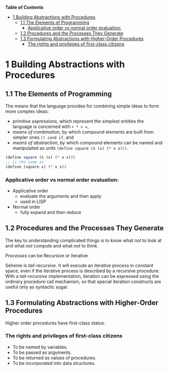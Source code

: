 <!-- markdown-toc start - Don't edit this section. Run M-x markdown-toc-generate-toc again -->
**Table of Contents**

- [1 Building Abstractions with Procedures](#1-building-abstractions-with-procedures)
    - [1.1 The Elements of Programming](#11-the-elements-of-programming)
        - [Applicative order vs normal order evaluation:](#applicative-order-vs-normal-order-evaluation)
    - [1.2 Procedures and the Processes They Generate](#12-procedures-and-the-processes-they-generate)
    - [1.3 Formulating Abstractions with Higher-Order Procedures](#13-formulating-abstractions-with-higher-order-procedures)
        - [The rights and privileges of first-class citizens](#the-rights-and-privileges-of-first-class-citizens)

<!-- markdown-toc end -->
# 1 Building Abstractions with Procedures

## 1.1 The Elements of Programming

The means that the language provides for combining simple ideas to form more
complex ideas:

* *primitive expressions*, which represent the simplest entities the language is
  concerned with `+ * < =`,
* *means of combination*, by which compound elements are built from simpler
  ones `() cond if`, and
* *means of abstraction*, by which compound elements can be named and
  manipulated as units `(define square (λ (x) (* x x)))`.

````` scheme
(define square (λ (x) (* x x)))
;; is the same as
(define (square x) (* x x))
`````

### Applicative order vs normal order evaluation:

* Applicative order
	* evaluate the arguments and then apply
	* used in LISP
* Normal order
	* fully expand and then reduce


## 1.2 Procedures and the Processes They Generate

The key to understanding complicated things is to know what _not_ to look at
and what _not_ compute and what _not_ to think.

*Processes* can be Recursive or Iterative

Seheme is _tail-recursive_. It will execute an iterative process in constant
space, even if the iterative process is described by a recursive procedure. With
a _tail-recursive_ implementation, iteration can be expressed using the ordinary
procedure call mechanism, so that special iteration constructs are useful only
as syntactic sugar.


## 1.3 Formulating Abstractions with Higher-Order Procedures

Higher order procedures have first-class status.

### The rights and privileges of first-class citizens

* To be named by variables.
* To be passed as arguments.
* To be returned as values of procedures.
* To be incorporated into data structures.
